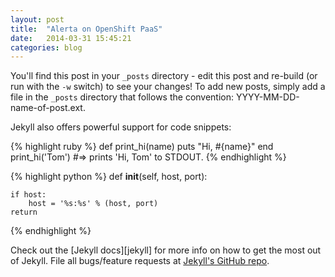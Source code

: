 ```yaml
---
layout: post
title:  "Alerta on OpenShift PaaS"
date:   2014-03-31 15:45:21
categories: blog
---
```


You'll find this post in your `_posts` directory - edit this post and re-build (or run with the `-w` switch) to see your changes!
To add new posts, simply add a file in the `_posts` directory that follows the convention: YYYY-MM-DD-name-of-post.ext.

Jekyll also offers powerful support for code snippets:

{% highlight ruby %}
def print_hi(name)
  puts "Hi, #{name}"
end
print_hi('Tom')
#=> prints 'Hi, Tom' to STDOUT.
{% endhighlight %}

{% highlight python %}
def __init__(self, host, port):

    if host:
        host = '%s:%s' % (host, port)
    return
{% endhighlight %}

Check out the [Jekyll docs][jekyll] for more info on how to get the most out of Jekyll. File all bugs/feature requests at [Jekyll's GitHub repo][jekyll-gh].

[jekyll-gh]: https://github.com/mojombo/jekyll
[openshift-alerta]:    https://github.com/alerta/openshift-api-alerta

